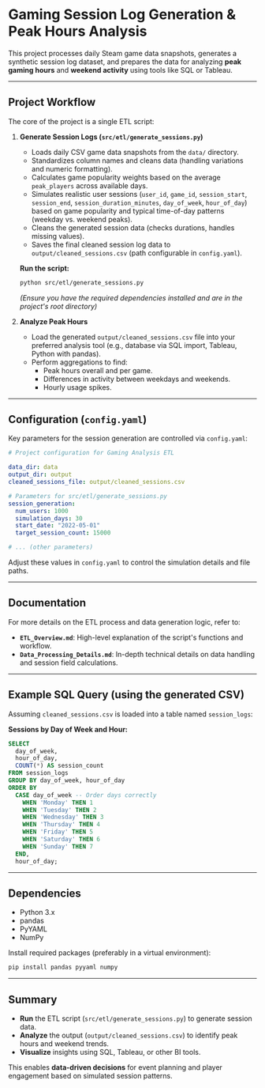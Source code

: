 # Gaming Session Log Generation & Peak Hours Analysis

This project processes daily Steam game data snapshots, generates a synthetic session log dataset, and prepares the data for analyzing **peak gaming hours** and **weekend activity** using tools like SQL or Tableau.

---

## Project Workflow

The core of the project is a single ETL script:

1.  **Generate Session Logs (`src/etl/generate_sessions.py`)**
    *   Loads daily CSV game data snapshots from the `data/` directory.
    *   Standardizes column names and cleans data (handling variations and numeric formatting).
    *   Calculates game popularity weights based on the average `peak_players` across available days.
    *   Simulates realistic user sessions (`user_id`, `game_id`, `session_start`, `session_end`, `session_duration_minutes`, `day_of_week`, `hour_of_day`) based on game popularity and typical time-of-day patterns (weekday vs. weekend peaks).
    *   Cleans the generated session data (checks durations, handles missing values).
    *   Saves the final cleaned session log data to `output/cleaned_sessions.csv` (path configurable in `config.yaml`).

    **Run the script:**
    ```bash
    python src/etl/generate_sessions.py
    ```
    *(Ensure you have the required dependencies installed and are in the project's root directory)*

2.  **Analyze Peak Hours**
    *   Load the generated `output/cleaned_sessions.csv` file into your preferred analysis tool (e.g., database via SQL import, Tableau, Python with pandas).
    *   Perform aggregations to find:
        *   Peak hours overall and per game.
        *   Differences in activity between weekdays and weekends.
        *   Hourly usage spikes.

---

## Configuration (`config.yaml`)

Key parameters for the session generation are controlled via `config.yaml`:

```yaml
# Project configuration for Gaming Analysis ETL

data_dir: data
output_dir: output
cleaned_sessions_file: output/cleaned_sessions.csv

# Parameters for src/etl/generate_sessions.py
session_generation:
  num_users: 1000
  simulation_days: 30
  start_date: "2022-05-01"
  target_session_count: 15000

# ... (other parameters)
```

Adjust these values in `config.yaml` to control the simulation details and file paths.

---

## Documentation

For more details on the ETL process and data generation logic, refer to:

*   **`ETL_Overview.md`**: High-level explanation of the script's functions and workflow.
*   **`Data_Processing_Details.md`**: In-depth technical details on data handling and session field calculations.

---

## Example SQL Query (using the generated CSV)

Assuming `cleaned_sessions.csv` is loaded into a table named `session_logs`:

**Sessions by Day of Week and Hour:**

```sql
SELECT
  day_of_week,
  hour_of_day,
  COUNT(*) AS session_count
FROM session_logs
GROUP BY day_of_week, hour_of_day
ORDER BY
  CASE day_of_week -- Order days correctly
    WHEN 'Monday' THEN 1
    WHEN 'Tuesday' THEN 2
    WHEN 'Wednesday' THEN 3
    WHEN 'Thursday' THEN 4
    WHEN 'Friday' THEN 5
    WHEN 'Saturday' THEN 6
    WHEN 'Sunday' THEN 7
  END,
  hour_of_day;
```

---

## Dependencies

*   Python 3.x
*   pandas
*   PyYAML
*   NumPy

Install required packages (preferably in a virtual environment):

```bash
pip install pandas pyyaml numpy
```

---

## Summary

- **Run** the ETL script (`src/etl/generate_sessions.py`) to generate session data.
- **Analyze** the output (`output/cleaned_sessions.csv`) to identify peak hours and weekend trends.
- **Visualize** insights using SQL, Tableau, or other BI tools.

This enables **data-driven decisions** for event planning and player engagement based on simulated session patterns.
